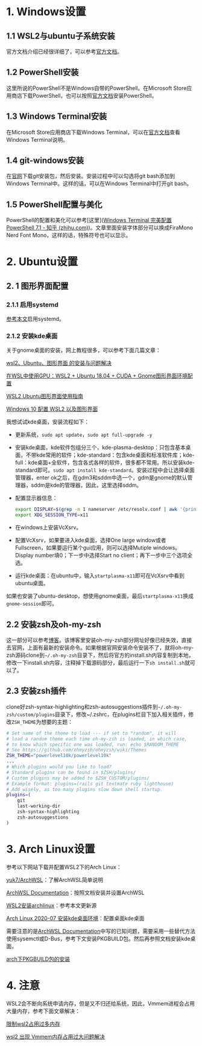 #  1. Windows设置

## 1.1 WSL2与ubuntu子系统安装

官方文档介绍已经很详细了，可以参考[官方文档](https://docs.microsoft.com/zh-cn/windows/wsl/install-win10)。

## 1.2 PowerShell安装

这里所说的PowerShell不是Windows自带的PowerShell。在Microsoft Store应用商店下载PowerShell，也可以按照[官方文档](https://docs.microsoft.com/zh-cn/powershell/scripting/install/installing-powershell-core-on-windows?view=powershell-7.1)安装PowerShell。

## 1.3 Windows Terminal安装

在Microsoft Store应用商店下载Windows Terminal，可以在[官方文档](https://docs.microsoft.com/zh-cn/windows/terminal/)查看Windows Terminal说明。

## 1.4 git-windows安装

在[官网](https://git-scm.com/)下载git安装包，然后安装。安装过程中可以勾选将git bash添加到Windows Terminal中。这样的话，可以在Windows Terminal中打开git bash。

## 1.5 PowerShell配置与美化

PowerShell的配置和美化可以参考[这里]([Windows Terminal 完美配置 PowerShell 7.1 - 知乎 (zhihu.com)](https://zhuanlan.zhihu.com/p/137595941))。文章里面安装字体部分可以换成FiraMono Nerd Font Mono，这样的话，特殊符号也可以显示。

# 2. Ubuntu设置

## 2. 1 图形界面配置

### 2.1.1 启用systemd

[参考本文](https://blog.csdn.net/qq_43878324/article/details/113621364?spm=1001.2014.3001.5501)启用systemd。

### 2.1.2 安装kde桌面

关于gnome桌面的安装，网上教程很多，可以参考下面几篇文章：

[wsl2、Ubuntu、图形界面 的安装与问题解决](https://blog.csdn.net/qq_43878324/article/details/113608382)

[在WSL中使用GPU：WSL2 + Ubuntu 18.04 + CUDA + Gnome图形界面环境配置](https://blog.csdn.net/Ashken/article/details/108974058)

[WSL2 Ubuntu图形界面使用指南](https://blog.csdn.net/liyunxin_c_language/article/details/114107994)

[Windows 10 配置 WSL2 以及图形界面](https://blog.meathill.com/tools/install-wsl2-on-windows-10-and-config-gui-for-applications.html)

我想试试kde桌面，安装流程如下：

* 更新系统，`sudo apt update`，`sudo apt full-upgrade -y`

* 安装kde桌面，kde软件包组分三个，kde-plasma-desktop：只包含基本桌面，不带kde常用的软件；kde-standard：包含kde桌面和标准软件库；kde-full：kde桌面+全软件，包含各式各样的软件，很多都不常用。所以安装kde-standard即可。`sudo apt install kde-standard`。安装过程中会让选择桌面管理器，enter ok之后，在gdm3和sddm中选一个，gdm是gnome的默认管理器，sddm是kde的管理器，因此，这里选择sddm。

* 配置显示器信息：

  ```sh
  export DISPLAY=$(grep -m 1 nameserver /etc/resolv.conf | awk '{print $2}'):0.0
  export XDG_SESSION_TYPE=x11
  ```

* 在windows上安装VcXsrv。
* 配置VcXsrv，如果要进入kde桌面，选择One large window或者Fullscreen，如果要运行某个gui应用，则可以选择Mutiple windows。Display number填0；下一步中选择Start no client；再下一步中三个选项全选。
* 运行kde桌面：在ubuntu中，输入`startplasma-x11`即可在VcXsrv中看到ubuntu桌面。

如果也安装了ubuntu-desktop，想使用gnome桌面，最后`startplasma-x11`换成`gnome-session`即可。

## 2.2 安装zsh及oh-my-zsh

这一部分可以参考[博客](https://blog.csdn.net/weixin_44520133/article/details/97110223)。该博客里安装oh-my-zsh部分网址好像已经失效，直接去官网，上面有最新的安装命令。如果根据官网安装命令安装不了，就将oh-my-zsh源码clone到`~/.oh-my-zsh`目录下，然后将官方的install.sh内容复制到本地，修改一下install.sh内容，注释掉下载源码部分，最后运行一下`sh install.sh`就可以了。

## 2.3 安装zsh插件

clone好zsh-syntax-highlighting和zsh-autosuggestions插件到`~/.oh-my-zsh/custom/plugins`目录下，修改~/.zshrc，在plugins栏目下加入相关插件，修改`ZSH_THEME`为想要的主题：

```sh
# Set name of the theme to load --- if set to "random", it will
# load a random theme each time oh-my-zsh is loaded, in which case,
# to know which specific one was loaded, run: echo $RANDOM_THEME
# See https://github.com/ohmyzsh/ohmyzsh/wiki/Themes
ZSH_THEME="powerlevel10k/powerlevel10k"
...
# Which plugins would you like to load?
# Standard plugins can be found in $ZSH/plugins/
# Custom plugins may be added to $ZSH_CUSTOM/plugins/
# Example format: plugins=(rails git textmate ruby lighthouse)
# Add wisely, as too many plugins slow down shell startup.
plugins=(
    git
    last-working-dir
    zsh-syntax-highlighting
    zsh-autosuggestions
)
```

# 3. Arch Linux设置

参考以下网站下载并配置WSL2下的Arch Linux：

[yuk7/ArchWSL](https://github.com/yuk7/ArchWSL/blob/master/i18n/README_zh-cn.md)：了解ArchWSL简单说明

[ArchWSL Documentation](https://wsldl-pg.github.io/ArchW-docs/How-to-Setup/)：按照文档安装并设置ArchWSL

[WSL2安装archlinux](https://www.jianshu.com/p/b3a81ff0bef0)：参考本文更新源

[Arch Linux 2020-07 安装kde桌面环境](https://www.jianshu.com/p/5e7726d1cb16)：配置桌面kde桌面

需要注意的是[ArchWSL Documentation](https://wsldl-pg.github.io/ArchW-docs/How-to-Setup/)中写的已知问题，需要采用一些替代方法使用sysemctl或D-Bus，参考下文安装PKGBUILD包。然后再参照文档安装kde桌面。

[arch下PKGBUILD包的安装](https://blog.csdn.net/weixin_44575514/article/details/105843369)

# 4. 注意

WSL2会不断向系统申请内存，但是又不归还给系统，因此，Vmmem进程会占用大量内存，参考下面文章解决：

[限制wsl2占用过多内存](https://zhuanlan.zhihu.com/p/345645621)

[wsl2 出现 Vmmem内存占用过大问题解决](https://blog.csdn.net/a772304419/article/details/118248827)
